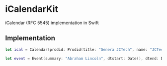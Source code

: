 # iCalendarKit

iCalendar (RFC 5545) implementation in Swift

## Implementation

```swift
let ical = Calendar(prodid: Prodid(title: "Genera JCTech", name: "JCTech Juan Carlos", code: "ES-MX"))

let event = Event(summary: "Abraham Lincoln", dtstart: Date(), dtend: Date(), dtstamp: Date())
```
